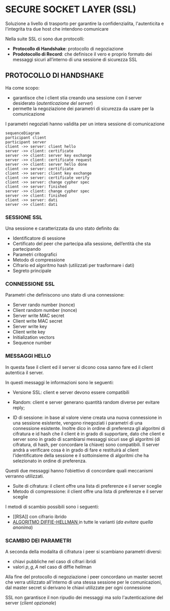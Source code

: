 # SECURE SOCKET LAYER (SSL)

Soluzione a livello di trasporto per garantire la confidenzialita, l'autenticita e l'integrita tra due host che intendono comunicare

Nella suite SSL ci sono due protocolli:

- **Protocollo di Handshake**: protocollo di negoziazione
- **Prodotocollo di Record**: che definisce il vero e proprio formato dei messaggi sicuri all’interno di una sessione di sicurezza SSL

## PROTOCOLLO DI HANDSHAKE

Ha come scopo:

- garantisce che i client stia creando una sessione con il server desiderato (*autenticazione del server*)
- permette la negoziazione dei parametri di sicurezza da usare per la comunicazione 

I parametri negoziati hanno validita per un intera sessione di comunicazione

```mermaid
sequenceDiagram
participant client
participant server
client ->> server: client hello
server ->> client: certificate
server ->> client: server key exchange
server ->> client: certificate request
server ->> client: server hello done
client ->> server: certificate
client ->> server: client key exchange
client ->> server: certificate verify
client ->> server: change cypher spec
client ->> server: finished
server ->> client: change cypher spec
server ->> client: finished
client ->> server: dati
server ->> client: dati
```

### SESSIONE SSL

Una sessione e caratterizzata da uno stato definito da:

- Identificatore di sessione
- Certificato del peer che partecipa alla sessione, dell’entità che sta partecipando
- Parametri critografici
- Metodo di compressione
- Cifrario ed algoritmo hash (utilizzati per trasformare i dati)
- Segreto principale

### CONNESSIONE SSL

Parametri che definiscono uno stato di una connessione:

- Server rando number (nonce)
- Client random number (nonce)
- Server write MAC secret
- Client write MAC secret
- Server write key
- Client write key
- Initialization vectors
- Sequence number


### MESSAGGI HELLO

In questa fase il client ed il server si dicono cosa sanno fare ed il client autentica il server.

In questi messaggi le informazioni sono le seguenti:

- Versione SSL: client e server devono essere compatibili
    
- Random: client e server generano quantità random diverse per evitare reply;
    
- ID di sessione: in base al valore viene creata una nuova connessione in una sessione esistente, vengono rinegoziati i parametri di una connessione esistente. Inoltre dico in ordine di preferenza gli algoritmi di cifratura e id hash che il client è in grado di supportare, dato che client e server sono in grado di scambiarsi messaggi sicuri sse gli algoritmi (di cifratura, di hash, per concordare la chiave) sono compatibili. Il server andrà a verificare cosa è in grado di fare e restituirà al client l’identificatore della sessione e il sottoinsieme di algoritmi che ha selezionato in ordine di preferenza.

Questi due messaggi hanno l’obiettivo di concordare quali meccanismi verranno utilizzati.

- Suite di cifratura: il client offre una lista di preferenze e il server sceglie
- Metodo di compressione: il client offre una lista di preferenze e il server sceglie

I metodi di scambio possibili sono i seguenti:

- [[RSA]] con cifrario ibrido
- [ALGORITMO DIFFIE-HELLMAN ](KEY_MANAGEMENT.md#ALGORITMO%20DIFFIE-HELLMAN%20(VERSIONE%20ANONIMA)) in tutte le varianti (*da evitare quella anonima*)

### SCAMBIO DEI PARAMETRI

A seconda della modalita di cifratura i peer si scambiano parametri diversi:

- chiavi pubbliche nel caso di cifrari ibridi
- valori $p,g,A$ nel caso di diffie hellman

 Alla fine del protocollo di negoziazione i peer concordano un master secret che verra utilizzato all'interno di una stessa sessione per le comunicazioni, dal master secret si derivano le chiavi utilizzate per ogni connessione

SSL non garantisce il non ripudio dei messaggi  ma solo l'autenticazione del server (*client opzionale*)